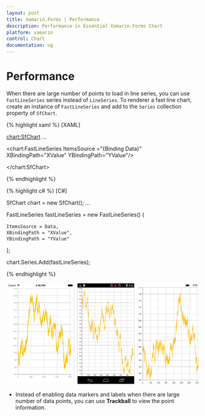 ```yaml
---
layout: post
title: Xamarin.Forms | Performance
description: Performance in Essential Xamarin.Forms Chart
platform: xamarin
control: Chart
documentation: ug
---
```


# Performance

When there are large number of points to load in line series, you can use `FastLineSeries` series instead of `LineSeries`. To renderer a fast line chart, create an instance of `FastLineSeries` and add to the `Series` collection property of `SfChart`.

{% highlight xaml %}
[XAML]

<chart:SfChart>
...

<chart:FastLineSeries ItemsSource ="{Binding Data}" XBindingPath="XValue" YBindingPath="YValue"/>

</chart:SfChart>

{% endhighlight %}

{% highlight c# %}
[C#]

SfChart chart = new SfChart();
...

FastLineSeries fastLineSeries = new FastLineSeries() 
{ 
	
	ItemsSource = Data, 
	XBindingPath = "XValue", 
	YBindingPath = "YValue"  
	
};

chart.Series.Add(fastLineSeries);

{% endhighlight %}

![C:/Users/yuvaraj.palanisamy/Documents/Xamarin_Ug hotfix/Xamarin/SfChart/charttypes_images/charttypes_img14.png](performance_images/performance_img1.png)

* Instead of enabling data markers and labels when there are large number of data points, you can use **Trackball** to view the point information.
